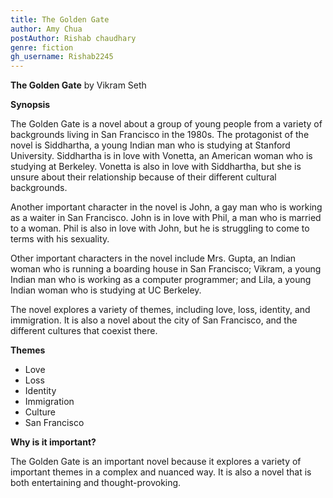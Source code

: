 ```yaml
---
title: The Golden Gate
author: Amy Chua
postAuthor: Rishab chaudhary
genre: fiction
gh_username: Rishab2245
---
```

**The Golden Gate** by Vikram Seth

**Synopsis**

The Golden Gate is a novel about a group of young people from a variety of backgrounds living in San Francisco in the 1980s. The protagonist of the novel is Siddhartha, a young Indian man who is studying at Stanford University. Siddhartha is in love with Vonetta, an American woman who is studying at Berkeley. Vonetta is also in love with Siddhartha, but she is unsure about their relationship because of their different cultural backgrounds.

Another important character in the novel is John, a gay man who is working as a waiter in San Francisco. John is in love with Phil, a man who is married to a woman. Phil is also in love with John, but he is struggling to come to terms with his sexuality.

Other important characters in the novel include Mrs. Gupta, an Indian woman who is running a boarding house in San Francisco; Vikram, a young Indian man who is working as a computer programmer; and Lila, a young Indian woman who is studying at UC Berkeley.

The novel explores a variety of themes, including love, loss, identity, and immigration. It is also a novel about the city of San Francisco, and the different cultures that coexist there.

**Themes**

* Love
* Loss
* Identity
* Immigration
* Culture
* San Francisco

**Why is it important?**

The Golden Gate is an important novel because it explores a variety of important themes in a complex and nuanced way. It is also a novel that is both entertaining and thought-provoking.
